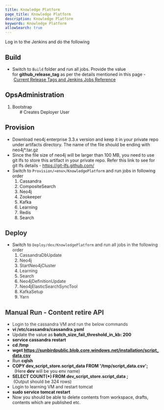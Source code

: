 ```yaml
---
title: Knowledge Platform
page_title: Knowledge Platform
description: Knowledge Platform
keywords: Knowledge Platform
allowSearch: true
--- 
```



<div class="confluence-information-macro has-no-icon confluence-information-macro-information"><div class="confluence-information-macro-body"><p>Log in to the Jenkins and do the following</p></div></div><h2 id="KnowledgePlatform-Build">Build</h2><ul><li>Switch to <code>Build</code> folder and run all jobs. Provide the value for <strong>github_release_tag</strong> as per the details mentioned in this page - <a href="https://project-sunbird.atlassian.net/wiki/spaces/DevOps/pages/1025376293/Current+Release+Tags+and+Jenkins+Jobs+Reference" data-linked-resource-id="1025376293" data-linked-resource-version="5" data-linked-resource-type="page">Current Release Tags and Jenkins Jobs Reference</a></li></ul><h2 style="" id="KnowledgePlatform-OpsAdministration">OpsAdministration</h2><ol><li style="">Bootstrap                                                                                                               # Creates Deployer User</li></ol><h2 id="KnowledgePlatform-Provision">Provision</h2><ul><li>Download neo4j enterprise 3.3.x version and keep it in your private repo under artifacts directory. The name of the file should be ending with neo4j*.tar.gz</li><li>Since the file size of neo4j will be larger than 100 MB, you need to use git lfs to store this artifact in your private repo. Refer this link to see for git lfs details - <a href="https://git-lfs.github.com/" class="external-link" rel="nofollow">https://git-lfs.github.com/</a></li><li>Switch to <code>Provision/&lt;env&gt;/KnowledgePlatform</code> and run jobs in following order<ol><li>Cassandra</li><li>CompositeSearch</li><li>Neo4j</li><li>Zookeeper</li><li>Kafka</li><li>Learning</li><li>Redis</li><li>Search</li></ol></li></ul><h2 id="KnowledgePlatform-Deploy"><span style="color: rgb(51,51,51);">Deploy</span></h2><ul><li>Switch to <span style="color: rgb(51,51,51);"><code>Deploy/dev/KnowledgePlatform</code> and run all jobs in the following order</span><ol><li><span style="color: rgb(51,51,51);">CassandraDbUpdate</span></li><li><span style="color: rgb(51,51,51);">Neo4j</span></li><li><span style="color: rgb(51,51,51);">StartNeo4jCluster</span></li><li><span style="color: rgb(51,51,51);">Learning</span></li><li><span style="color: rgb(51,51,51);">Search</span></li><li><span style="color: rgb(51,51,51);">Neo4jDefinitionUpdate</span></li><li><span style="color: rgb(51,51,51);">Neo4jElasticSearchSyncTool</span></li><li><span style="color: rgb(51,51,51);">KafkaSetup</span></li><li><span style="color: rgb(51,51,51);">Yarn<br/></span></li></ol></li></ul><h2 id="KnowledgePlatform-ManualRun-ContentretireAPI"><span style="color: rgb(51,51,51);">Manual Run - Content retire API</span></h2><ul><li><span style="color: rgb(51,51,51);">Login to the cassandra VM and run the below commands</span></li><li><strong>vi /etc/cassandra/cassandra.yaml</strong></li><li><span>Update the value as </span><strong>batch_size_fail_threshold_in_kb: 200</strong></li><li><strong>service cassandra restart</strong></li><li><strong>cd /tmp</strong></li><li><strong>wget <a href="https://sunbirdpublic.blob.core.windows.net/installation/script_data.csv" class="external-link" rel="nofollow">https://sunbirdpublic.blob.core.windows.net/installation/script_data.csv</a></strong></li><li>Run<span> </span><strong>cqlsh</strong></li><li><strong><strong style="text-align: left;">COPY dev_script_store.script_data FROM '/tmp/script_data.csv</strong><span style="color: rgb(34,34,34);">';          </span></strong><span style="color: rgb(34,34,34);">(</span><span style="color: rgb(34,34,34);">Here </span><strong>dev</strong><span style="color: rgb(34,34,34);"> will be you env name)</span></li><li><strong><span style="color: rgb(34,34,34);"><strong style="text-align: left;">SELECT COUNT(*) FROM dev_script_store.script_data ;                         </strong></span></strong><span style="color: rgb(34,34,34);"><span style="color: rgb(34,34,34);">(Output should be 324 rows)</span></span></li><li><span style="color: rgb(34,34,34);"><span style="color: rgb(34,34,34);">Login to learning VM and restart tomcat</span></span></li><li><strong>sudo service tomcat restart</strong></li><li>Now you should be able to delete contents from workspace, drafts, contents which are published etc.</li></ul>
                    </div>